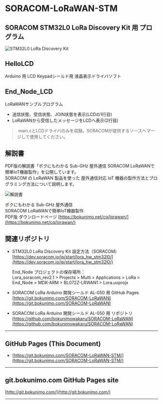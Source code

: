 # SORACOM-LoRaWAN-STM

## SORACOM STM32L0 LoRa Discovery Kit 用 プログラム

![STM32L0 LoRa Discovery Kit](https://bokunimo.net/cq/lorawan/P1030746w.jpg)  

## HelloLCD
Arduino 用 LCD Keypadシールド用 液晶表示ドライバソフト

## End_Node_LCD
LoRaWANサンプルプログラム
- 送信状態、受信状態、JOIN状態を表示(LCDの1行目)
- LoRaWANから受信したメッセージをLCDへ表示(2行目)
> main.cとLCDドライバのみを収録。SORACOMが提供するソースへマージして使用してください。

## 解説書  

PDF版の解説書「ボクにもわかる Sub-GHz 屋外通信 SORACOM LoRaWANで簡単IoT機器製作」を公開しています。  
SORACOM の LoRaWAN 製品を使った 屋外通信対応 IoT 機器の製作方法とプログラミング方法について説明します。  

![解説書](https://bokunimo.net/cq/lorawan/lorawan.png)  

ボクにもわかる Sub-GHz 屋外通信  
SORACOM LoRaWANで簡単IoT機器製作  
PDF版 ダウンロードページ
[https://bokunimo.net/cq/lorawan/](https://bokunimo.net/cq/lorawan/)  

## 関連リポジトリ  

- STM32L0 LoRa Discovery Kit 設定方法（SORACOM）  
[https://dev.soracom.io/jp/start/lora_hw_stm32l0/](https://dev.soracom.io/jp/start/lora_hw_stm32l0/)

  End_Node プロジェクトの保存場所：  
  Lora_soracom_rev2.1 > Projects > Multi > Applications > LoRa > End_Node > MDK-ARM > BL072Z-LRWAN1 > Lora.uvprojx  

- SORACOM LoRa Arduino 開発シールド AL-050 用 GitHub Pages  
[https://git.bokunimo.com/SORACOM-LoRaWAN](https://git.bokunimo.com/SORACOM-LoRaWAN)  

- SORACOM LoRa Arduino 開発シールド AL-050 用 リポジトリ  
[https://github.com/bokunimowakaru/SORACOM-LoRaWAN](https://github.com/bokunimowakaru/SORACOM-LoRaWAN)  

----------------------------------------------------------------

## GitHub Pages (This Document)
* [https://git.bokunimo.com/SORACOM-LoRaWAN-STM/](https://git.bokunimo.com/SORACOM-LoRaWAN-STM/)

----------------------------------------------------------------

## git.bokunimo.com GitHub Pages site
[http://git.bokunimo.com/](http://git.bokunimo.com/)

----------------------------------------------------------------
